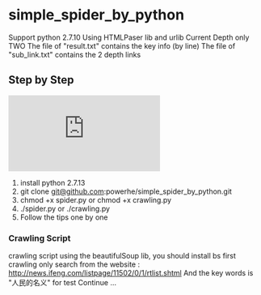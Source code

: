 # simple_spider_by_python
Support python 2.7.10
Using HTMLPaser lib and urlib
Current Depth only TWO
The file of "result.txt" contains the key info (by line)
The file of "sub_link.txt" contains the 2 depth links

## Step by Step
![2.7.13](https://www.python.org/ftp/python/2.7.13/python-2.7.13.amd64.msi)
1. install python 2.7.13 
2. git clone git@github.com:powerhe/simple_spider_by_python.git
3. chmod +x spider.py or chmod +x crawling.py
4. ./spider.py or ./crawling.py
5. Follow the tips one by one

### Crawling Script
  crawling script using the beautifulSoup lib, you should install bs first
  crawling only search from the website : http://news.ifeng.com/listpage/11502/0/1/rtlist.shtml
  And the key words is "人民的名义" for test
  Continue ...

